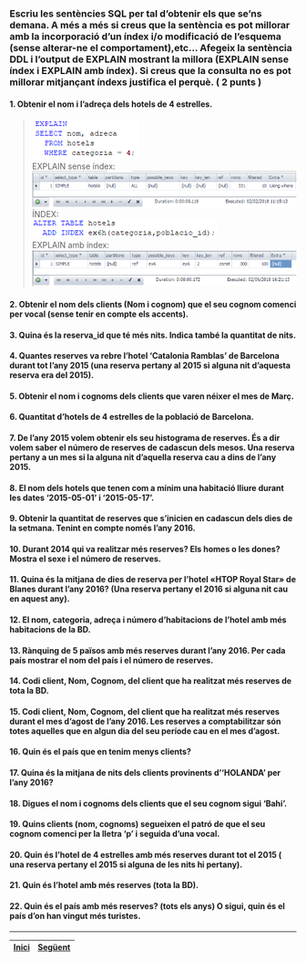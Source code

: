 ### Escriu les sentències SQL per tal d’obtenir els que se’ns demana. A més a més si creus que la sentència es pot millorar amb la incorporació d’un índex i/o modificació de l’esquema (sense alterar-ne el comportament),etc... Afegeix la sentència DDL i l’output de EXPLAIN mostrant la millora (EXPLAIN sense índex i EXPLAIN amb índex). Si creus que la consulta no es pot millorar mitjançant índexs justifica el perquè. ( 2 punts )
  
#### 1. Obtenir el nom i l’adreça dels hotels de 4 estrelles.  
>  ![1](https://raw.githubusercontent.com/Josep88/MP02UF3-A1/master/img/exercici1/01.PNG)  
EXPLAIN sense índex:  
>  ![1](https://raw.githubusercontent.com/Josep88/MP02UF3-A1/master/img/exercici1/010.PNG)  
ÍNDEX:  
>  ![1](https://raw.githubusercontent.com/Josep88/MP02UF3-A1/master/img/exercici1/06i.PNG)  
EXPLAIN amb índex:  
>  ![1](https://raw.githubusercontent.com/Josep88/MP02UF3-A1/master/img/exercici1/012.PNG)  

#### 2. Obtenir el nom dels clients (Nom i cognom) que el seu cognom comenci per vocal (sense tenir en compte els accents).  
#### 3. Quina és la reserva_id que té més nits. Indica també la quantitat de nits.  
#### 4. Quantes reserves va rebre l’hotel ‘Catalonia Ramblas’ de Barcelona durant tot  l’any 2015 (una reserva pertany al 2015 si alguna nit d’aquesta reserva era del 2015).  
#### 5. Obtenir el nom i cognoms dels clients que varen néixer el mes de Març.  
#### 6. Quantitat d’hotels de 4 estrelles de la població de Barcelona.  
#### 7. De l’any 2015 volem obtenir els seu histograma de reserves. És a dir volem saber el número de reserves de cadascun dels mesos. Una reserva pertany a un mes si la alguna nit d’aquella reserva cau a dins de l’any 2015.  
#### 8. El nom dels hotels que tenen com a mínim una habitació lliure durant les dates ‘2015-05-01’ i ‘2015-05-17’.  
#### 9. Obtenir la quantitat de reserves que s’inicien en cadascun dels dies de la setmana. Tenint en compte només l’any 2016.   
#### 10. Durant 2014 qui va realitzar més reserves? Els homes o les dones? Mostra el sexe i el número de reserves.  
#### 11. Quina és la mitjana de dies de reserva per l’hotel «HTOP Royal Star» de Blanes durant l’any 2016? (Una reserva pertany el 2016 si alguna nit cau en aquest any).  
#### 12. El nom, categoria, adreça i número d’habitacions de l’hotel amb més habitacions de la BD.  
#### 13. Rànquing de 5 països amb més reserves durant l’any 2016. Per cada país mostrar el nom del país i el número de reserves.  
#### 14. Codi client, Nom, Cognom, del client que ha realitzat més reserves de tota la BD.  
#### 15. Codi client, Nom, Cognom, del client que ha realitzat més reserves durant el mes d’agost de l’any 2016. Les reserves a comptabilitzar són totes aquelles que en algun dia del seu període cau en el mes d’agost.  
#### 16. Quin és el país que en tenim menys clients?  
#### 17. Quina és la mitjana de nits dels clients provinents d’‘HOLANDA’ per l’any 2016?  
#### 18. Digues el nom i cognoms dels clients que el seu cognom sigui ‘Bahi’.  
#### 19. Quins clients (nom, cognoms) segueixen el patró de que el seu cognom comenci per la lletra ‘p’  i seguida d’una vocal.  
#### 20. Quin és l’hotel de 4 estrelles amb més reserves durant tot el 2015 ( una reserva pertany el 2015 si alguna de les nits hi pertany).  
#### 21. Quin és l’hotel amb més reserves (tota la BD).  
#### 22. Quin és el país amb més reserves? (tots els anys) O sigui, quin és el país d’on han vingut més turistes.  
  
***
|[Inici](https://github.com/Josep88/MP02UF3-A1)|[Següent](https://github.com/Josep88/MP02UF3-A1/blob/master/Exercicis/exercici2.md)|
|:-:|:-:|
